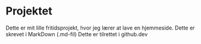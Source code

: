 # Projektet
Dette er mit lille fritidsprojekt, hvor jeg lærer at lave en hjemmeside.
Dette er skrevet i MarkDown (.md-fil)
Dette er tilrettet i github.dev
# 

